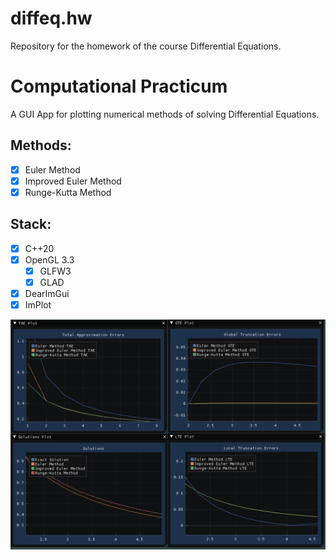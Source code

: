 # diffeq.hw

Repository for the homework of the course Differential Equations.

# Computational Practicum

A GUI App for plotting numerical methods of solving Differential Equations.

## Methods:
- [x] Euler Method
- [x] Improved Euler Method
- [x] Runge-Kutta Method
## Stack:
- [x] C++20
- [x] OpenGL 3.3
  - [x] GLFW3
  - [x] GLAD
- [x] DearImGui
- [x] ImPlot 

![](practicum/assets/graphs.png)
